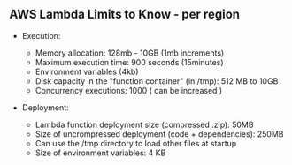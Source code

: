 
## AWS Lambda Limits to Know - per region
- Execution:
    - Memory allocation: 128mb - 10GB (1mb increments)
    - Maximum execution time: 900 seconds (15minutes)
    - Environment variables (4kb)
    - Disk capacity in the "function container" (in /tmp): 512 MB to 10GB
    - Concurrency executions: 1000 ( can be increased )

- Deployment:
    - Lambda function deployment size (compressed .zip): 50MB
    - Size of uncrompressed deployment (code + dependencies): 250MB
    - Can use the /tmp directory to load other files at startup
    - Size of environment variables: 4 KB